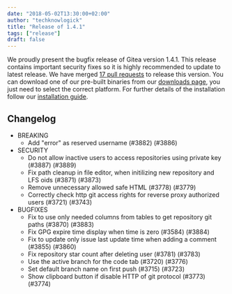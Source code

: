```yaml
---
date: "2018-05-02T13:30:00+02:00"
author: "techknowlogick"
title: "Release of 1.4.1"
tags: ["release"]
draft: false
---
```


We proudly present the bugfix release of Gitea version 1.4.1. This release contains important
security fixes so it is highly recommended to update to latest release.
We have merged [17 pull requests](https://github.com/go-gitea/gitea/milestone/22?closed=1) to release this version.
You can download one of our pre-built binaries from our [downloads page](https://dl.gitea.io/gitea/1.4.1/), you just need to select the correct platform. For further details of the installation follow our [installation guide](https://docs.gitea.io/en-us/install-from-binary/).

<!--more-->

## Changelog

* BREAKING
  * Add "error" as reserved username (#3882) (#3886)
* SECURITY
  * Do not allow inactive users to access repositories using private key (#3887) (#3889)
  * Fix path cleanup in file editor, when initilizing new repository and LFS oids  (#3871) (#3873)
  * Remove unnecessary allowed safe HTML (#3778) (#3779)
  * Correctly check http git access rights for reverse proxy authorized users (#3721) (#3743)
* BUGFIXES
  * Fix to use only needed columns from tables to get repository git paths (#3870) (#3883)
  * Fix GPG expire time display when time is zero (#3584) (#3884)
  * Fix to update only issue last update time when adding a comment (#3855) (#3860)
  * Fix repository star count after deleting user (#3781) (#3783)
  * Use the active branch for the code tab (#3720) (#3776)
  * Set default branch name on first push (#3715) (#3723)
  * Show clipboard button if disable HTTP of git protocol (#3773) (#3774)

